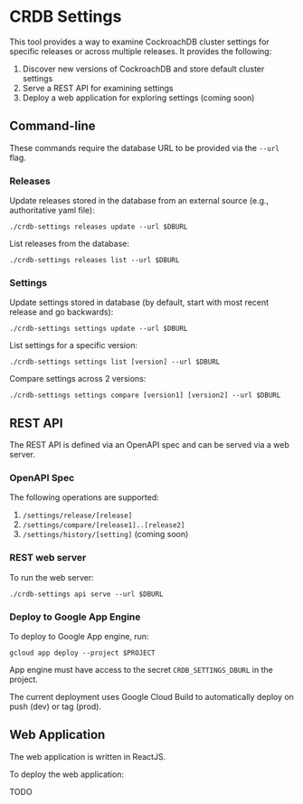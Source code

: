 # CRDB Settings

This tool provides a way to examine CockroachDB cluster settings for specific releases or across
multiple releases. It provides the following:

1. Discover new versions of CockroachDB and store default cluster settings
2. Serve a REST API for examining settings
3. Deploy a web application for exploring settings (coming soon)

## Command-line

These commands require the database URL to be provided via the `--url` flag.

### Releases

Update releases stored in the database from an external source (e.g., authoritative yaml file):

```
./crdb-settings releases update --url $DBURL
```

List releases from the database:

```
./crdb-settings releases list --url $DBURL
```

### Settings

Update settings stored in database (by default, start with most recent release and go backwards):

```
./crdb-settings settings update --url $DBURL
```

List settings for a specific version:

```
./crdb-settings settings list [version] --url $DBURL
```

Compare settings across 2 versions:

```
./crdb-settings settings compare [version1] [version2] --url $DBURL
```

## REST API

The REST API is defined via an OpenAPI spec and can be served via a web server.

### OpenAPI Spec

The following operations are supported:

1. `/settings/release/[release]`
2. `/settings/compare/[release1]..[release2]`
3. `/settings/history/[setting]` (coming soon)

### REST web server

To run the web server:

```
./crdb-settings api serve --url $DBURL
```

### Deploy to Google App Engine

To deploy to Google App engine, run:

```
gcloud app deploy --project $PROJECT
```

App engine must have access to the secret `CRDB_SETTINGS_DBURL` in the project.

The current deployment uses Google Cloud Build to automatically deploy on push (dev) or tag (prod).

## Web Application

The web application is written in ReactJS.

To deploy the web application:

TODO


